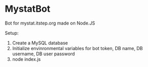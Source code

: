 # MystatBot
Bot for mystat.itstep.org made on Node.JS

Setup:
1) Create a MySQL database
2) Initialize envinronmental variables for bot token, DB name, DB username, DB user password
3) node index.js
